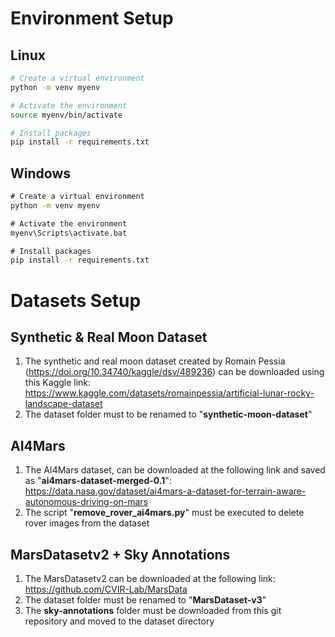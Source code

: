 # Environment Setup

## Linux 
```bash
# Create a virtual environment
python -m venv myenv

# Activate the environment
source myenv/bin/activate

# Install packages
pip install -r requirements.txt
```

## Windows
```cmd
# Create a virtual environment
python -m venv myenv

# Activate the environment
myenv\Scripts\activate.bat

# Install packages
pip install -r requirements.txt
```

# Datasets Setup

## Synthetic & Real Moon Dataset
  1) The synthetic and real moon dataset created by Romain Pessia (https://doi.org/10.34740/kaggle/dsv/489236) can be downloaded using this Kaggle link: https://www.kaggle.com/datasets/romainpessia/artificial-lunar-rocky-landscape-dataset
  2) The dataset folder must to be renamed to "**synthetic-moon-dataset**"

## AI4Mars
  1) The AI4Mars dataset, can be downloaded at the following link and saved as "**ai4mars-dataset-merged-0.1**": https://data.nasa.gov/dataset/ai4mars-a-dataset-for-terrain-aware-autonomous-driving-on-mars
  2) The script "**remove_rover_ai4mars.py**" must be executed to delete rover images from the dataset
 
## MarsDatasetv2 + Sky Annotations
  1) The MarsDatasetv2 can be downloaded at the following link: https://github.com/CVIR-Lab/MarsData
  2) The dataset folder must be renamed to "**MarsDataset-v3**"
  3) The **sky-annotations** folder must be downloaded from this git repository and moved to the dataset directory
